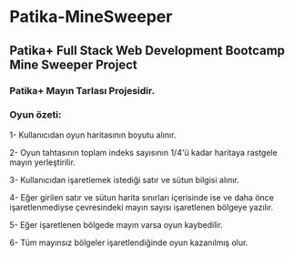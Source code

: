 # Patika-MineSweeper
## Patika+ Full Stack Web Development Bootcamp Mine Sweeper Project

### Patika+ Mayın Tarlası Projesidir.

### Oyun özeti:

1- Kullanıcıdan oyun haritasının boyutu alınır.

2- Oyun tahtasının toplam indeks sayısının 1/4'ü kadar haritaya rastgele mayın yerleştirilir.

3- Kullanıcıdan işaretlemek istediği satır ve sütun bilgisi alınır.

4- Eğer girilen satır ve sütun harita sınırları içerisinde ise ve daha önce işaretlenmediyse çevresindeki mayın sayısı işaretlenen bölgeye yazılır.

5- Eğer işaretlenen bölgede mayın varsa oyun kaybedilir.

6- Tüm mayınsız bölgeler işaretlendiğinde oyun kazanılmış olur.